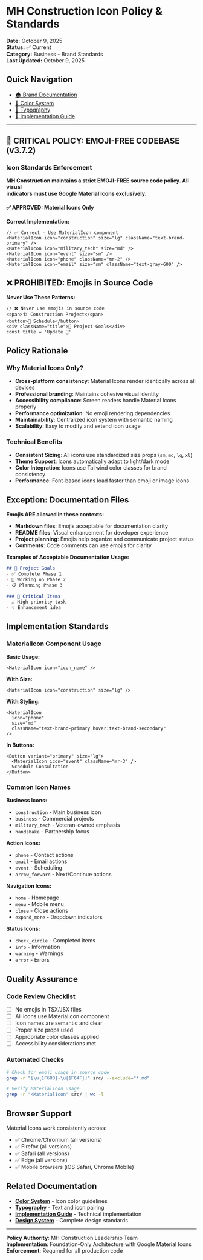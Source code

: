 # MH Construction Icon Policy & Standards

**Date:** October 9, 2025  
**Status:** ✅ Current  
**Category:** Business - Brand Standards  
**Last Updated:** October 9, 2025  

## Quick Navigation

- [🏠 Brand Documentation](./BRANDING_INDEX.md)
- [🎨 Color System](./COLOR_SYSTEM.md)
- [📝 Typography](./TYPOGRAPHY.md)
- [🔧 Implementation Guide](./IMPLEMENTATION_GUIDE.md)

---

## 🚨 CRITICAL POLICY: EMOJI-FREE CODEBASE (v3.7.2)

### **Icon Standards Enforcement**

**MH Construction maintains a strict EMOJI-FREE source code policy. All visual  
indicators must use Google Material Icons exclusively.**

#### **✅ APPROVED: Material Icons Only**

**Correct Implementation:**

```tsx
// ✅ Correct - Use MaterialIcon component
<MaterialIcon icon="construction" size="lg" className="text-brand-primary" />
<MaterialIcon icon="military_tech" size="md" />
<MaterialIcon icon="event" size="sm" />
<MaterialIcon icon="phone" className="mr-2" />
<MaterialIcon icon="email" size="sm" className="text-gray-600" />
```

## ❌ PROHIBITED: Emojis in Source Code

**Never Use These Patterns:**

```tsx
// ❌ Never use emojis in source code
<span>🏗️ Construction Project</span>
<button>📅 Schedule</button>
<div className="title">🎯 Project Goals</div>
const title = 'Update 🎯'
```

## Policy Rationale

### Why Material Icons Only?

- **Cross-platform consistency**: Material Icons render identically across all devices
- **Professional branding**: Maintains cohesive visual identity  
- **Accessibility compliance**: Screen readers handle Material Icons properly
- **Performance optimization**: No emoji rendering dependencies
- **Maintainability**: Centralized icon system with semantic naming
- **Scalability**: Easy to modify and extend icon usage

### Technical Benefits

- **Consistent Sizing**: All icons use standardized size props (`sm`, `md`, `lg`, `xl`)
- **Theme Support**: Icons automatically adapt to light/dark mode
- **Color Integration**: Icons use Tailwind color classes for brand consistency
- **Performance**: Font-based icons load faster than emoji or image icons

## Exception: Documentation Files

**Emojis ARE allowed in these contexts:**

- **Markdown files**: Emojis acceptable for documentation clarity
- **README files**: Visual enhancement for developer experience  
- **Project planning**: Emojis help organize and communicate project status
- **Comments**: Code comments can use emojis for clarity

**Examples of Acceptable Documentation Usage:**

```markdown
## 🎯 Project Goals
- ✅ Complete Phase 1
- 🚧 Working on Phase 2
- 📋 Planning Phase 3

### 🚨 Critical Items
- ⚠️ High priority task
- 💡 Enhancement idea
```

## Implementation Standards

### MaterialIcon Component Usage

**Basic Usage:**

```tsx
<MaterialIcon icon="icon_name" />
```

**With Size:**

```tsx
<MaterialIcon icon="construction" size="lg" />
```

**With Styling:**

```tsx
<MaterialIcon 
  icon="phone" 
  size="md" 
  className="text-brand-primary hover:text-brand-secondary" 
/>
```

**In Buttons:**

```tsx
<Button variant="primary" size="lg">
  <MaterialIcon icon="event" className="mr-3" />
  Schedule Consultation
</Button>
```

### Common Icon Names

**Business Icons:**

- `construction` - Main business icon
- `business` - Commercial projects
- `military_tech` - Veteran-owned emphasis
- `handshake` - Partnership focus

**Action Icons:**

- `phone` - Contact actions
- `email` - Email actions
- `event` - Scheduling
- `arrow_forward` - Next/Continue actions

**Navigation Icons:**

- `home` - Homepage
- `menu` - Mobile menu
- `close` - Close actions
- `expand_more` - Dropdown indicators

**Status Icons:**

- `check_circle` - Completed items
- `info` - Information
- `warning` - Warnings
- `error` - Errors

## Quality Assurance

### Code Review Checklist

- [ ] No emojis in TSX/JSX files
- [ ] All icons use MaterialIcon component
- [ ] Icon names are semantic and clear
- [ ] Proper size props used
- [ ] Appropriate color classes applied
- [ ] Accessibility considerations met

### Automated Checks

```bash
# Check for emoji usage in source code
grep -r "[\u{1F600}-\u{1F64F}]" src/ --exclude="*.md"

# Verify MaterialIcon usage
grep -r "<MaterialIcon" src/ | wc -l
```

## Browser Support

Material Icons work consistently across:

- ✅ Chrome/Chromium (all versions)
- ✅ Firefox (all versions)  
- ✅ Safari (all versions)
- ✅ Edge (all versions)
- ✅ Mobile browsers (iOS Safari, Chrome Mobile)

## Related Documentation

- [**Color System**](./COLOR_SYSTEM.md) - Icon color guidelines
- [**Typography**](./TYPOGRAPHY.md) - Text and icon pairing
- [**Implementation Guide**](./IMPLEMENTATION_GUIDE.md) - Technical implementation
- [**Design System**](../technical/DESIGN_SYSTEM.md) - Complete design standards

---

**Policy Authority**: MH Construction Leadership Team  
**Implementation**: Foundation-Only Architecture with Google Material Icons  
**Enforcement**: Required for all production code
